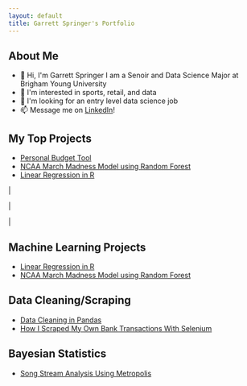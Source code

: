 ```yaml
---
layout: default
title: Garrett Springer's Portfolio
---
```

## About Me

* 👋 Hi, I'm Garrett Springer I am a Senoir and Data Science Major at Brigham Young University
* 👀 I'm interested in sports, retail, and data
* 💞️ I'm looking for an entry level data science job
* 📫 Message me on [LinkedIn](https://www.linkedin.com/in/garrett-m-springer)!

## My Top Projects

* [Personal Budget Tool](./posts/budget-findings/budget-findings.md)
* [NCAA March Madness Model using Random Forest](posts\ncaa-basketball-model\ncaa-basketball-model.md)
* [Linear Regression in R](posts\linear-regression-in-r\linear-regression-in-r.md)

|

|

|

## Machine Learning Projects

* [Linear Regression in R](posts\linear-regression-in-r\linear-regression-in-r.md)
* [NCAA March Madness Model using Random Forest](posts\ncaa-basketball-model\ncaa-basketball-model.md)

## Data Cleaning/Scraping

* [Data Cleaning in Pandas](posts\data-cleaning\data-cleaning.md)
* [How I Scraped My Own Bank Transactions With Selenium](posts\bank-account-scraping\bank-account-scraping.md)

## Bayesian Statistics

* [Song Stream Analysis Using Metropolis](posts\song-tempo-analysis\song-tempo-analysis-bayes.md)
